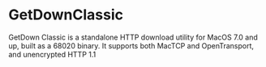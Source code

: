 # GetDownClassic
GetDown Classic is a standalone HTTP download utility for MacOS 7.0 and up, built as a 68020 binary. It supports both MacTCP and OpenTransport, and unencrypted HTTP 1.1
